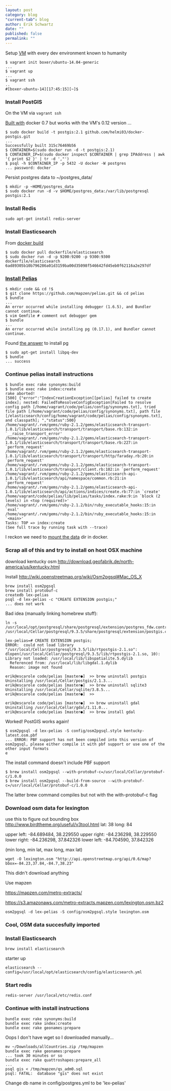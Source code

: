 ```yaml
---
layout: post
category: blog
"current-tab": blog
author: Erik Schwartz
date: ""
published: false
permalink: ""
---
```


Setup [VM](https://vagrantcloud.com/boxer/ubuntu-14.04-generic) with every dev environment known to humanity

```
$ vagrant init boxer/ubuntu-14.04-generic
...
$ vagrant up
...
$ vagrant ssh
..
#[boxer-ubuntu-14][17:45:15][~]$
```

### Install PostGIS

On the VM via `vagrant ssh`

[Built with](https://registry.hub.docker.com/u/helmi03/docker-postgis/) docker 0.7 but works with the VM's 0.12 version ...

```
$ sudo docker build -t postgis:2.1 github.com/helmi03/docker-postgis.git
...
Successfully built 315c76469b56
$ CONTAINER=$(sudo docker run -d -t postgis:2.1)
$ CONTAINER_IP=$(sudo docker inspect $CONTAINER | grep IPAddress | awk '{ print $2 }' | tr -d ',"')
$ psql -h $CONTAINER_IP -p 5432 -U docker -W postgres
... password: docker
```

Persist postgres data to ~/postgres_data/

```
$ mkdir -p ~HOME/postgres_data
$ sudo docker run -d -v $HOME/postgres_data:/var/lib/postgresql postgis:2.1
```

### Install Redis

```
sudo apt-get install redis-server
```

### Install Elasticsearch

From [docker build](https://registry.hub.docker.com/u/dockerfile/elasticsearch/)

```
$ sudo docker pull dockerfile/elasticsearch
$ sudo docker run -d -p 9200:9200 -p 9300:9300 dockerfile/elasticsearch
6ad89305b10b796286a01d3159ba00d35098f546642fd45eb0f62116a2e297df
```

### [Install Pelias](https://github.com/mapzen/pelias)

```
$ mkdir code && cd !$
$ git clone https://github.com/mapzen/pelias.git && cd pelias
$ bundle
...
An error occurred while installing debugger (1.6.5), and Bundler cannot continue.
$ vim Gemfile # comment out debugger gem
$ bundle
...
An error occurred while installing pg (0.17.1), and Bundler cannot continue.
```

Found [the answer](http://stackoverflow.com/a/20754173) to install pg

```
$ sudo apt-get install libpq-dev
$ bundle
... success
```



### Continue pelias install instructions

```
$ bundle exec rake synonyms:build
$ bundle exec rake index:create
rake aborted!
[500] {"error":"IndexCreationException[[pelias] failed to create index]; nested: FailedToResolveConfigException[Failed to resolve config path [/home/vagrant/code/pelias/config/synonyms.txt], tried file path [/home/vagrant/code/pelias/config/synonyms.txt], path file [/elasticsearch/config/home/vagrant/code/pelias/config/synonyms.txt], and classpath]; ","status":500}
/home/vagrant/.rvm/gems/ruby-2.1.2/gems/elasticsearch-transport-1.0.1/lib/elasticsearch/transport/transport/base.rb:132:in `__raise_transport_error'
/home/vagrant/.rvm/gems/ruby-2.1.2/gems/elasticsearch-transport-1.0.1/lib/elasticsearch/transport/transport/base.rb:227:in `perform_request'
/home/vagrant/.rvm/gems/ruby-2.1.2/gems/elasticsearch-transport-1.0.1/lib/elasticsearch/transport/transport/http/faraday.rb:20:in `perform_request'
/home/vagrant/.rvm/gems/ruby-2.1.2/gems/elasticsearch-transport-1.0.1/lib/elasticsearch/transport/client.rb:102:in `perform_request'
/home/vagrant/.rvm/gems/ruby-2.1.2/gems/elasticsearch-api-1.0.1/lib/elasticsearch/api/namespace/common.rb:21:in `perform_request'
/home/vagrant/.rvm/gems/ruby-2.1.2/gems/elasticsearch-api-1.0.1/lib/elasticsearch/api/actions/indices/create.rb:77:in `create'
/home/vagrant/code/pelias/lib/pelias/tasks/index.rake:9:in `block (2 levels) in <top (required)>'
/home/vagrant/.rvm/gems/ruby-2.1.2/bin/ruby_executable_hooks:15:in `eval'
/home/vagrant/.rvm/gems/ruby-2.1.2/bin/ruby_executable_hooks:15:in `<main>'
Tasks: TOP => index:create
(See full trace by running task with --trace)
```

I reckon we need to [mount the data](https://registry.hub.docker.com/u/dockerfile/elasticsearch/) dir in docker.


### Scrap all of this and try to install on host OSX machine

download kentucky osm http://download.geofabrik.de/north-america/us/kentucky.html

Install http://wiki.openstreetmap.org/wiki/Osm2pgsql#Mac_OS_X

```
brew install osm2pgsql
brew install protobuf-c
createdb lex-pelias
psql -d lex-pelias -c "CREATE EXTENSION postgis;"
... does not work
```

Bad idea (manually linking homebrew stuff):

```
ln -s /usr/local/opt/postgresql/share/postgresql/extension/postgres_fdw.control /usr/local/Cellar/postgresql/9.3.5/share/postgresql/extension/postgis.control
```

```
lex-pelias=# CREATE EXTENSION postgis;
ERROR:  could not load library "/usr/local/Cellar/postgresql/9.3.5/lib/rtpostgis-2.1.so": dlopen(/usr/local/Cellar/postgresql/9.3.5/lib/rtpostgis-2.1.so, 10): Library not loaded: /usr/local/lib/libspatialite.5.dylib
  Referenced from: /usr/local/lib/libgdal.1.dylib
  Reason: image not found
```
```
erik@escarole code/pelias [master●]  >> brew uninstall postgis
Uninstalling /usr/local/Cellar/postgis/2.1.3...
erik@escarole code/pelias [master●]  >> brew uninstall sqlite3
Uninstalling /usr/local/Cellar/sqlite/3.8.5...
erik@escarole code/pelias [master●]  >>
```

```
erik@escarole code/pelias [master●]  >> brew uninstall gdal
Uninstalling /usr/local/Cellar/gdal/1.11.0...
erik@escarole code/pelias [master●]  >> brew install gdal
```

Worked! PostGIS works again!

```
$ osm2pgsql -d lex-pelias -S config/osm2pgsql.style kentucky-latest.osm.pbf
... ERROR: PBF support has not been compiled into this version of osm2pgsql, please either compile it with pbf support or use one of the other input formats
e
```

The install command doesn't include PBF support

```
$ brew install osm2pgsql --with-protobuf-c=/usr/local/Cellar/protobuf-c/1.0.0
$ brew install osm2pgsql --build-from-source --with-protobuf-c=/usr/local/Cellar/protobuf-c/1.0.0
```

The latter brew command compiles but not with the with-protobuf-c flag


### Download osm data for lexington


use this to figure out bounding box http://www.birdtheme.org/useful/v3tool.html
lat: 38
long: 84

upper left: -84.689484, 38.229550
upper right: -84.236298, 38.229550
lower right: -84.236298, 37.842326
lower left: -84.704590, 37.842326

(min long, min lat, max long, max lat)
```
wget -O lexington.osm "http://api.openstreetmap.org/api/0.6/map?bbox=-84.23,37.84,-84.7,38.23"
```

This didn't download anything

Use mapzen 

https://mapzen.com/metro-extracts/

https://s3.amazonaws.com/metro-extracts.mapzen.com/lexington.osm.bz2

```
osm2pgsql -d lex-pelias -S config/osm2pgsql.style lexington.osm
```

### Cool, OSM data succesfully imported

### Install Elasticsearch

```
brew install elasticsearch
```

starter up

```
elasticsearch --config=/usr/local/opt/elasticsearch/config/elasticsearch.yml
```

### Start redis

```
redis-server /usr/local/etc/redis.conf
```

### Continue with install instructions

```
bundle exec rake synonyms:build
bundle exec rake index:create
bundle exec rake geonames:prepare
```

Oops I don't have wget so I downloaded manually...

```
mv ~/Downloads/allCountries.zip /tmp/mapzen
bundle exec rake geonames:prepare
... took 30 minutes or so
bundle exec rake quattroshapes:prepare_all
...
psql gis < /tmp/mapzen/qs_adm0.sql
psql: FATAL:  database "gis" does not exist

```

Change db name in config/postgres.yml to be 'lex-pelias'

